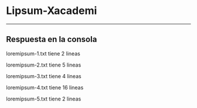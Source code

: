 # Lipsum-Xacademi
------
Respuesta en la consola
------
loremipsum-1.txt tiene 2 lineas

loremipsum-2.txt tiene 5 lineas

loremipsum-3.txt tiene 4 lineas

loremipsum-4.txt tiene 16 lineas

loremipsum-5.txt tiene 2 lineas
